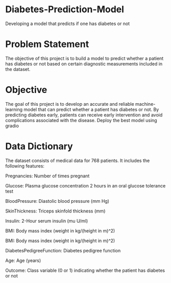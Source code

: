 # Diabetes-Prediction-Model
Developing a model that predicts if one has diabetes or not

# Problem Statement

The objective of this project is to build a model to predict whether a patient has diabetes or not based on certain diagnostic measurements included in the dataset.

# Objective

The goal of this project is to develop an accurate and reliable machine-learning model that can predict whether a patient has diabetes or not. By predicting diabetes early, patients can receive early intervention and avoid complications associated with the disease. Deploy the best model using gradio

# Data Dictionary

The dataset consists of medical data for 768 patients. It includes the following features:

Pregnancies: Number of times pregnant

Glucose: Plasma glucose concentration 2 hours in an oral glucose tolerance test

BloodPressure: Diastolic blood pressure (mm Hg)

SkinThickness: Triceps skinfold thickness (mm)

Insulin: 2-Hour serum insulin (mu U/ml)

BMI: Body mass index (weight in kg/(height in m)^2)

BMI: Body mass index (weight in kg/(height in m)^2)

DiabetesPedigreeFunction: Diabetes pedigree function

Age: Age (years)

Outcome: Class variable (0 or 1) indicating whether the patient has diabetes or not
